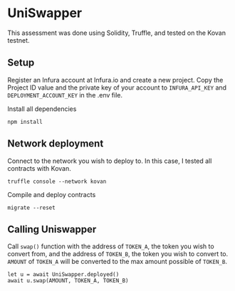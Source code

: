# UniSwapper
This assessment was done using Solidity, Truffle, and tested on the Kovan testnet. 

## Setup

Register an Infura account at Infura.io and create a new project. Copy the Project ID value and the private key of your account to ```INFURA_API_KEY``` and ```DEPLOYMENT_ACCOUNT_KEY``` in the .env file. 

Install all dependencies

```
npm install
```

## Network deployment
Connect to the network you wish to deploy to. In this case, I tested all contracts with Kovan.
```
truffle console --network kovan
```
Compile and deploy contracts
```
migrate --reset
```
## Calling Uniswapper
Call ```swap()``` function with the address of ```TOKEN_A```, the token you wish to convert from, and the address of ```TOKEN_B```, the token you wish to convert to. ```AMOUNT``` of ```TOKEN_A``` will be converted to the max amount possible of ```TOKEN_B```.
```
let u = await UniSwapper.deployed()
await u.swap(AMOUNT, TOKEN_A, TOKEN_B)
```
